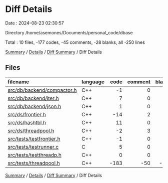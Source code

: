 # Diff Details

Date : 2024-08-23 02:30:57

Directory /home/asemones/Documents/personal_code/dbase

Total : 10 files,  -177 codes, -45 comments, -28 blanks, all -250 lines

[Summary](results.md) / [Details](details.md) / [Diff Summary](diff.md) / Diff Details

## Files
| filename | language | code | comment | blank | total |
| :--- | :--- | ---: | ---: | ---: | ---: |
| [src/db/backend/compactor.h](/src/db/backend/compactor.h) | C++ | -1 | 0 | 0 | -1 |
| [src/db/backend/iter.h](/src/db/backend/iter.h) | C++ | 7 | 0 | 1 | 8 |
| [src/db/backend/json.h](/src/db/backend/json.h) | C++ | 1 | 0 | 0 | 1 |
| [src/ds/frontier.h](/src/ds/frontier.h) | C++ | -14 | 2 | -2 | -14 |
| [src/ds/hashtbl.h](/src/ds/hashtbl.h) | C++ | 11 | 0 | 0 | 11 |
| [src/ds/threadpool.h](/src/ds/threadpool.h) | C++ | -2 | 3 | 0 | 1 |
| [src/tests/testfrontier.h](/src/tests/testfrontier.h) | C++ | -1 | 0 | 2 | 1 |
| [src/tests/testrunner.c](/src/tests/testrunner.c) | C | 5 | 0 | 0 | 5 |
| [src/tests/testthreadp.h](/src/tests/testthreadp.h) | C++ | 0 | 0 | -1 | -1 |
| [src/tests/threadpool.h](/src/tests/threadpool.h) | C++ | -183 | -50 | -28 | -261 |

[Summary](results.md) / [Details](details.md) / [Diff Summary](diff.md) / Diff Details